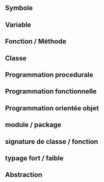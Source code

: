 ## Symbole
## Variable
## Fonction / Méthode
## Classe
## Programmation procedurale
## Programmation fonctionnelle
## Programmation orientée objet
## module / package
## signature de classe / fonction
## typage fort / faible
## Abstraction

